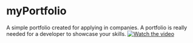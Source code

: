 # myPortfolio
A simple portfolio created for applying in companies. A portfolio is really needed for a developer to showcase your skills.
[![Watch the video](![image](https://github.com/pallavisharma5670/myPortfolio/assets/122520154/ef33fc8a-3bf0-4161-9ddf-8247d65691f2)
)](https://youtu.be/2pNxvUk-4Mg)
